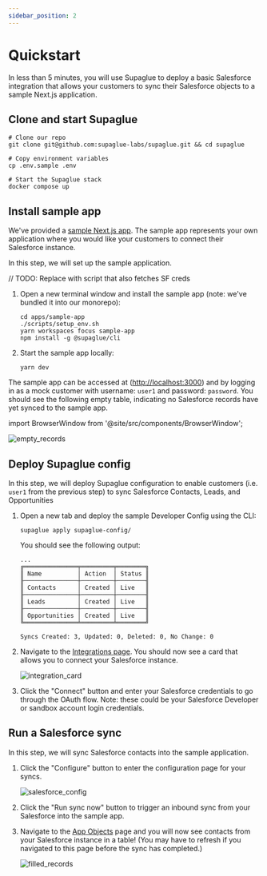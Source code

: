 ```yaml
---
sidebar_position: 2
---
```


# Quickstart

In less than 5 minutes, you will use Supaglue to deploy a basic Salesforce integration that allows your customers to sync their Salesforce objects to a sample Next.js application.

## Clone and start Supaglue

```shell
# Clone our repo
git clone git@github.com:supaglue-labs/supaglue.git && cd supaglue

# Copy environment variables
cp .env.sample .env

# Start the Supaglue stack
docker compose up
```

## Install sample app

We've provided a [sample Next.js app](https://github.com/supaglue-labs/supaglue/blob/v0.1.0/apps/sample-app/). The sample app represents your own application where you would like your customers to connect their Salesforce instance.

In this step, we will set up the sample application.

// TODO: Replace with script that also fetches SF creds

1. Open a new terminal window and install the sample app (note: we've bundled it into our monorepo):

   ```shell
   cd apps/sample-app
   ./scripts/setup_env.sh
   yarn workspaces focus sample-app
   npm install -g @supaglue/cli
   ```

1. Start the sample app locally:

   ```shell
   yarn dev
   ```

The sample app can be accessed at ([http://localhost:3000](http://localhost:3000)) and by logging in as a mock customer with username: `user1` and password: `password`. You should see the following empty table, indicating no Salesforce records have yet synced to the sample app.

import BrowserWindow from '@site/src/components/BrowserWindow';

<BrowserWindow url="http://localhost:3000">

![empty_records](/img/quickstart/app_empty_records.png 'empty records sample app')
</BrowserWindow>

## Deploy Supaglue config

In this step, we will deploy Supaglue configuration to enable customers (i.e. `user1` from the previous step) to sync Salesforce Contacts, Leads, and Opportunities

1. Open a new tab and deploy the sample Developer Config using the CLI:

   ```shell
   supaglue apply supaglue-config/
   ```

   You should see the following output:

   ```console
   ...
   ╔═══════════════╤═════════╤════════╗
   ║ Name          │ Action  │ Status ║
   ╟───────────────┼─────────┼────────╢
   ║ Contacts      │ Created │ Live   ║
   ╟───────────────┼─────────┼────────╢
   ║ Leads         │ Created │ Live   ║
   ╟───────────────┼─────────┼────────╢
   ║ Opportunities │ Created │ Live   ║
   ╚═══════════════╧═════════╧════════╝

   Syncs Created: 3, Updated: 0, Deleted: 0, No Change: 0
   ```

1. Navigate to the [Integrations page](http://localhost:3000/integrations). You should now see a card that allows you to connect your Salesforce instance.

   <BrowserWindow url="http://localhost:3000/integrations">

   ![integration_card](/img/quickstart/app_salesforce_connect_card.png 'integration_card sample app')
   </BrowserWindow>

1. Click the "Connect" button and enter your Salesforce credentials to go through the OAuth flow. Note: these could be your Salesforce Developer or sandbox account login credentials.

## Run a Salesforce sync

In this step, we will sync Salesforce contacts into the sample application.

1. Click the "Configure" button to enter the configuration page for your syncs.

   <BrowserWindow url="http://localhost:3000/integrations">

   ![salesforce_config](/img/quickstart/app_salesforce_config.png 'salesforce config sample app')
   </BrowserWindow>

2. Click the "Run sync now" button to trigger an inbound sync from your Salesforce into the sample app.

3. Navigate to the [App Objects](http://localhost:3000/) page and you will now see contacts from your Salesforce instance in a table! (You may have to refresh if you navigated to this page before the sync has completed.)

   <BrowserWindow url="http://localhost:3000/integrations">

   ![filled_records](/img/quickstart/app_filled_records.png 'filled records sample app')
   </BrowserWindow>
